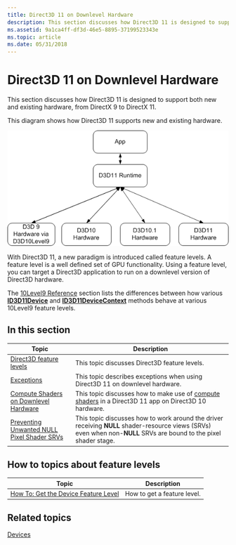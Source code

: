 ```yaml
---
title: Direct3D 11 on Downlevel Hardware
description: This section discusses how Direct3D 11 is designed to support both new and existing hardware, from DirectX 9 to DirectX 11.
ms.assetid: 9a1ca4ff-df3d-46e5-8895-37199523343e
ms.topic: article
ms.date: 05/31/2018
---
```


# Direct3D 11 on Downlevel Hardware

This section discusses how Direct3D 11 is designed to support both new and existing hardware, from DirectX 9 to DirectX 11.

This diagram shows how Direct3D 11 supports new and existing hardware.

![diagram of the hardware that direct3d 11 supports](images/d3d11-on-downlevel-hardware.png)

With Direct3D 11, a new paradigm is introduced called feature levels. A feature level is a well defined set of GPU functionality. Using a feature level, you can target a Direct3D application to run on a downlevel version of Direct3D hardware.

The [10Level9 Reference](d3d11-graphics-reference-10level9.md) section lists the differences between how various [**ID3D11Device**](/windows/desktop/api/D3D11/nn-d3d11-id3d11device) and [**ID3D11DeviceContext**](/windows/desktop/api/D3D11/nn-d3d11-id3d11devicecontext) methods behave at various 10Level9 feature levels.

## 

## In this section



| Topic                                                                                                                  | Description                                                                                                                                                                    |
|------------------------------------------------------------------------------------------------------------------------|--------------------------------------------------------------------------------------------------------------------------------------------------------------------------------|
| [Direct3D feature levels](overviews-direct3d-11-devices-downlevel-intro.md)<br/>                                | This topic discusses Direct3D feature levels.<br/>                                                                                                                       |
| [Exceptions](overviews-direct3d-11-devices-downlevel-exceptions.md)<br/>                                        | This topic describes exceptions when using Direct3D 11 on downlevel hardware. <br/>                                                                                      |
| [Compute Shaders on Downlevel Hardware](overviews-direct3d-11-devices-downlevel-compute-shaders.md)<br/>        | This topic discusses how to make use of [compute shaders](direct3d-11-advanced-stages-compute-shader.md) in a Direct3D 11 app on Direct3D 10 hardware.<br/>             |
| [Preventing Unwanted NULL Pixel Shader SRVs](overviews-direct3d-11-devices-downlevel-prevent-null-srvs.md)<br/> | This topic discusses how to work around the driver receiving **NULL** shader-resource views (SRVs) even when non-**NULL** SRVs are bound to the pixel shader stage.<br/> |



 

## How to topics about feature levels



| Topic                                                                                                                                                                                                                                                                   | Description                            |
|-------------------------------------------------------------------------------------------------------------------------------------------------------------------------------------------------------------------------------------------------------------------------|----------------------------------------|
| <span id="How_To__Get_the_Device_Feature_Level"></span><span id="how_to__get_the_device_feature_level"></span><span id="HOW_TO__GET_THE_DEVICE_FEATURE_LEVEL"></span>[How To: Get the Device Feature Level](overviews-direct3d-11-devices-downlevel-get.md)<br/> | How to get a feature level.<br/> |



 

## Related topics

<dl> <dt>

[Devices](overviews-direct3d-11-devices.md)
</dt> </dl>

 

 





